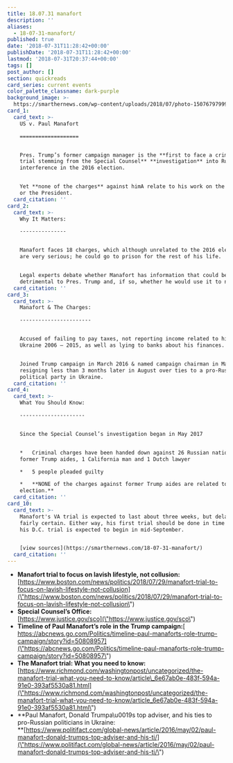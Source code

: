 ```yaml
---
title: 18.07.31 manafort
description: ''
aliases:
  - 18-07-31-manafort/
published: true
date: '2018-07-31T11:28:42+00:00'
publishDate: '2018-07-31T11:28:42+00:00'
lastmod: '2018-07-31T20:37:44+00:00'
tags: []
post_author: []
section: quickreads
card_series: current events
color_palette_classname: dark-purple
background_image: >-
  https://smarthernews.com/wp-content/uploads/2018/07/photo-1507679799987-c73779587ccf.jpg
card_1:
  card_text: >-
    US v. Paul Manafort

    ===================


    Pres. Trump’s former campaign manager is the **first to face a criminal
    trial stemming from the Special Counsel** **investigation** into Russian
    interference in the 2016 election.


    Yet **none of the charges** against himA relate to his work on the campaign
    or the President.
  card_citation: ''
card_2:
  card_text: >-
    Why It Matters:

    ---------------


    Manafort faces 18 charges, which although unrelated to the 2016 election,
    are very serious; he could go to prison for the rest of his life.


    Legal experts debate whether Manafort has information that could be
    detrimental to Pres. Trump and, if so, whether he would use it to negotiate?
  card_citation: ''
card_3:
  card_text: >-
    Manafort & The Charges:

    -----------------------


    Accused of failing to pay taxes, not reporting income related to his work in
    Ukraine 2006 – 2015, as well as lying to banks about his finances.


    Joined Trump campaign in March 2016 & named campaign chairman in May, before
    resigning less than 3 months later in August over ties to a pro-Russian
    political party in Ukraine.
  card_citation: ''
card_4:
  card_text: >-
    What You Should Know:

    ---------------------


    Since the Special Counsel’s investigation began in May 2017


    *   Criminal charges have been handed down against 26 Russian nationals, 4
    former Trump aides, 1 California man and 1 Dutch lawyer

    *   5 people pleaded guilty

    *   **NONE of the charges against former Trump aides are related to the 2016
    election.**
  card_citation: ''
card_10:
  card_text: >-
    Manafort's VA trial is expected to last about three weeks, but delays are
    fairly certain. Either way, his first trial should be done in time before
    his D.C. trial is expected to begin in mid-September.


    [view sources](https://smarthernews.com/18-07-31-manafort/)
  card_citation: ''
---
```

*   **Manafort trial to focus on lavish lifestyle, not collusion:** [https://www.boston.com/news/politics/2018/07/29/manafort-trial-to-focus-on-lavish-lifestyle-not-collusion](\"https://www.boston.com/news/politics/2018/07/29/manafort-trial-to-focus-on-lavish-lifestyle-not-collusion\")
*   **Special Counsel’s Office:**  
    [https://www.justice.gov/sco](\"https://www.justice.gov/sco\")
*   **Timeline of Paul Manafort’s role in the Trump campaign:**[  
    https://abcnews.go.com/Politics/timeline-paul-manaforts-role-trump-campaign/story?id=50808957](\"https://abcnews.go.com/Politics/timeline-paul-manaforts-role-trump-campaign/story?id=50808957\")
*   **The Manafort trial: What you need to know:**  
    [https://www.richmond.com/washingtonpost/uncategorized/the-manafort-trial-what-you-need-to-know/article\_6e67ab0e-483f-594a-91e0-393af5530a81.html](\"https://www.richmond.com/washingtonpost/uncategorized/the-manafort-trial-what-you-need-to-know/article_6e67ab0e-483f-594a-91e0-393af5530a81.html\")
*   **Paul Manafort, Donald Trumpa\\u0019s top adviser, and his ties to pro-Russian politicians in Ukraine:  
    **[https://www.politifact.com/global-news/article/2016/may/02/paul-manafort-donald-trumps-top-adviser-and-his-ti/](\"https://www.politifact.com/global-news/article/2016/may/02/paul-manafort-donald-trumps-top-adviser-and-his-ti/\")